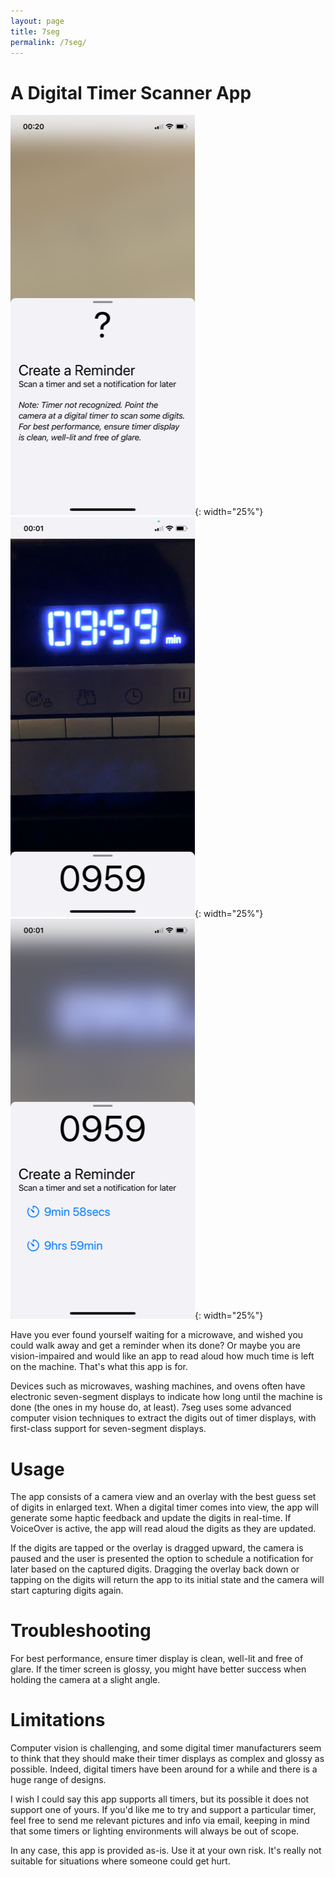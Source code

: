 ```yaml
---
layout: page
title: 7seg
permalink: /7seg/
---
```


# A Digital Timer Scanner App

![View of app in help mode. Some text is visible to instruct how to use the app.](/assets/help-light.png){: width="25%"}
![View of app in scanner mode. A timer with the digits 0 9 5 9 is visible in the camera window, and the digits 0 9 5 9 appear as the recognized text at the bottom of the app.](/assets/scan-light.png){: width="25%"}
![View of app in reminder mode. There is a button to set a reminder for 9 minutes 59 seconds and another to set a reminder for 9 hours 59 minutes.](/assets/reminder-light.png){: width="25%"}

Have you ever found yourself waiting for a microwave, and wished you could walk away
and get a reminder when its done?
Or maybe you are vision-impaired and would like an app to read aloud how much time is left on the machine.
That's what this app is for.
 
Devices such as microwaves, washing machines, and ovens often have electronic seven-segment displays to indicate how long until the machine is done (the ones in my house do, at least). 7seg uses some advanced computer vision techniques to extract the digits out of timer displays, with first-class support for seven-segment displays.

# Usage
The app consists of a camera view and an overlay with the best guess set of digits in enlarged text.
When a digital timer comes into view, the app will generate some haptic feedback and update the digits in real-time.
If VoiceOver is active, the app will read aloud the digits as they are updated.

If the digits are tapped or the overlay is dragged upward, the camera is paused and the user is presented the option to schedule a notification for later based on the captured digits.
Dragging the overlay back down or tapping on the digits will return the app to its initial state and the camera will start capturing digits again.


# Troubleshooting
For best performance, ensure timer display is clean, well-lit and free of glare.
If the timer screen is glossy, you might have better success when holding the camera
at a slight angle.

# Limitations
Computer vision is challenging, and some digital timer manufacturers seem to think that they
should make their timer displays as complex and glossy as possible.
Indeed, digital timers have been around for a while and there is a huge range of designs.

I wish I could say this app supports all timers, but its possible it does not support one of yours. If you'd like me to try and support a particular timer, feel free to send me relevant pictures and info via email, keeping in mind that some timers or lighting environments will always be out of scope.

In any case, this app is provided as-is.
Use it at your own risk.
It's really not suitable for situations where someone could get hurt.
